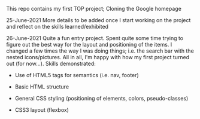 This repo contains my first TOP project; Cloning the Google homepage

25-June-2021
More details to be added once I start working on the project and reflect on the skills learned/exhibited

26-June-2021
Quite a fun entry project. Spent quite some time trying to figure out the best way for the layout and positioning of the items. I changed a few times the way I was doing things; i.e. the search bar with the nested icons/pictures. All in all, I'm happy with how my first project turned out (for now...).
Skills demonstrated:
* Use of HTML5 tags for semantics (i.e. nav, footer)
* Basic HTML structure

* General CSS styling (positioning of elements, colors, pseudo-classes)
* CSS3 layout (flexbox)